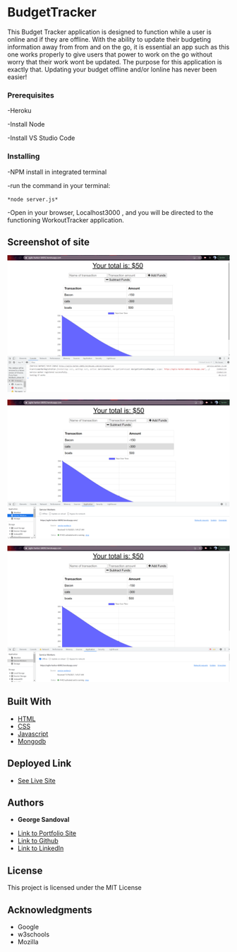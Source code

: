 # BudgetTracker
This Budget Tracker application is designed to function while a user is online and if they are offline. With the ability to update their budgeting information away from from and on the go, it is essential an app such as this one works properly to give users that power to work on the go without worry that their work wont be updated. The purpose for this application is exactly that. Updating your budget offline and/or lonline has never been easier!



### Prerequisites

-Heroku

-Install Node

-Install VS Studio Code


### Installing

-NPM install in integrated terminal


-run the command in your terminal: 
```
*node server.js*
```

-Open in your browser, Localhost3000 , and you will be directed to the functioning WorkoutTracker application.


## Screenshot of site

![Image](console.png)

![Image](onlineapp.png)

![Image](offlineapp.png)


## Built With

* [HTML](https://developer.mozilla.org/en-US/docs/Web/HTML)
* [CSS](https://developer.mozilla.org/en-US/docs/Web/CSS)
* [Javascript](https://developer.mozilla.org/en-US/docs/Web/JavaScript)
* [Mongodb](https://docs.mongodb.com/)

## Deployed Link

* [See Live Site](https://agile-harbor-68092.herokuapp.com/)


## Authors

* **George Sandoval** 

- [Link to Portfolio Site](https://gsandoval09.github.io/UpdatedProfessionalPortfolio/)
- [Link to Github](https://github.com/gsandoval09)
- [Link to LinkedIn](www.linkedin.com/in/george-sandoval-4467641b3)



## License

This project is licensed under the MIT License 

## Acknowledgments

* Google
* w3schools
* Mozilla
